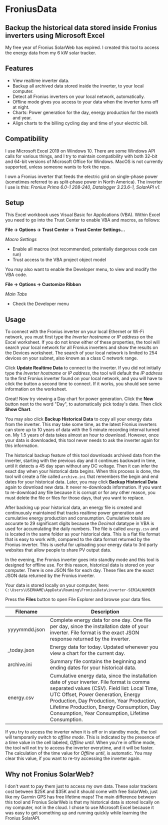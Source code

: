 # FroniusData
## Backup the historical data stored inside Fronius inverters using Microsoft Excel 

My free year of Fronius SolarWeb has expired.  I created this tool to access the energy data from my 6 kW solar tracker.

## Features

- View realtime inverter data.
- Backup all archived data stored inside the inverter, to your local computer.
- Detect all Fronius inverters on your local network, automatically.
- Offline mode gives you access to your data when the inverter turns off at night.
- Charts: Power generation for the day, energy production for the month and year.
- Align charts to the billing cycling day and time of your electric bill.

## Compatibility

I use Microsoft Excel 2019 on Windows 10.  There are some Windows API calls for various things, and I try to maintain compatibility with both 32-bit and 64-bit versions of Microsoft Office for Windows.  MacOS is not currently supported, unless someone wants to fork the repo.

I own a Fronius inverter that feeds the electric grid on single-phase power (sometimes referred to as split-phase power in North America).  The inverter I use is this:  *Fronius Primo 6.0-1 208-240, Datalogger 3.23.6-1, SolarAPI v1.*


## Setup

This Excel workbook uses Visual Basic for Applications (VBA).  Within Excel you need to go into the Trust Center to enable VBA and macros, as follows:

**File -> Options -> Trust Center -> Trust Center Settings...**

*Macro Settings*
- Enable all macros (not recommended, potentially dangerous code can run)
- Trust access to the VBA project object model

You may also want to enable the Developer menu, to view and modify the VBA code.

**File -> Options -> Customize Ribbon**

*Main Tabs*
- Check the Developer menu


## Usage

To connect with the Fronius inverter on your local Ethernet or Wi-Fi network, you must first type the *Inverter hostname* or *IP address* on the Excel worksheet.  If you do not know either of these properties, the tool will search your local network for all Fronius inverters and show the results on the Devices worksheet.  The search of your local network is limited to 254 devices on your subnet, also known as a class C network range.

Click **Update Realtime Data** to connect to the inverter.  If you did not initially type the *Inverter hostname* or *IP address*, the tool will default the *IP address* to the first Fronius inverter found on your local network, and you will have to click the button a second time to connect.  If it works, you should see some information on the worksheet.

Great!  Now try viewing a Day chart for power generation.  Click the **Now** button next to the word "Day", to automatically pick today's date.  Then click **Show Chart**.

You may also click **Backup Historical Data** to copy all your energy data from the inverter.  This may take some time, as the latest Fronius inverters can store up to 10 years of data with the 5 minute recording interval turned on.  My 1.5 years of data takes almost an hour to download.  However, once your data is downloaded, this tool never needs to ask the inverter again for this information.

The historical backup feature of this tool downloads archived data from the inverter, starting with the previous day and it continues backward in time, until it detects a 45 day span without any DC voltage.  Then it can infer the exact day when your historical data begins.  When this process is done, the tool will create a file called `archive.ini` that remembers the begin and end dates for your historical data.  Later, you may click **Backup Historical Data** again to download new data.  It never re-downloads information.  If you want to re-download any file because it is corrupt or for any other reason, you must delete the file or files for those days, that you want to replace.

After backing up your historical data, an energy file is created and continuously maintained that tracks realtime power generation and cumulative energy production and consumption.  Cumulative totals are accurate to 29 significant digits because the *Decimal* datatype in VBA is used for accumulating the daily numbers.  The file is called `energy.csv` and is located in the same folder as your historical data. This is a flat file format that is easy to work with, compared to the data format returned by the Fronius inverter.  This is useful for uploading your energy data to 3rd party websites that allow people to share PV output data.

In the evening, the Fronius inverter goes into standby mode and this tool is designed for offline use. For this reason, historical data is stored on your computer. There is one JSON file for each day. These files are the exact JSON data returned by the Fronius inverter.

Your data is stored locally on your computer, here:  
`C:\Users\USERNAME\AppData\Roaming\FroniusData\inverter-SERIALNUMBER`

Press the **Files** button to open File Explorer and browse your data files.

|**Filename**        |Description
|--------------------|---
|yyyymmdd.json|Complete energy data for one day. One file per day, since the installation date of your inverter.  File format is the exact JSON response returned by the inverter.
|_today.json|Energy data for today. Updated whenever you view a chart for the current day.
|archive.ini|Summary file contains the beginning and ending dates for your historical data.
|energy.csv|Cumulative energy data, since the installation date of your inverter. File format is comma separated values (CSV). Field list: Local Time, UTC Offset, Power Generation, Energy Production, Day Production, Year Production, Lifetime Production, Energy Consumption, Day Consumption, Year Consumption, Lifetime Consumption.

If you try to access the inverter when it is off or in standby mode, the tool will temporarily switch to *offline mode*.  This is indicated by the presence of a time value in the cell labeled, *Offline until*.  When you're in offline mode, the tool will not try to access the inverter everytime, and it will be faster.  The calculation of the time value for *Offline until*, is automatic.  You may clear this value, if you want to re-try accessing the inverter again.

## Why not Fronius SolarWeb?
I don't want to pay them just to access my own data.  These solar trackers cost between $25K and $35K and it should come with free SolarWeb, just like my Garmin GPS has free lifetime maps!  The main difference between this tool and Fronius SolarWeb is that my historical data is stored locally on my computer, not in the cloud.  I chose to use Microsoft Excel because it was easy to get something up and running quickly while learning the Fronius SolarAPI.

